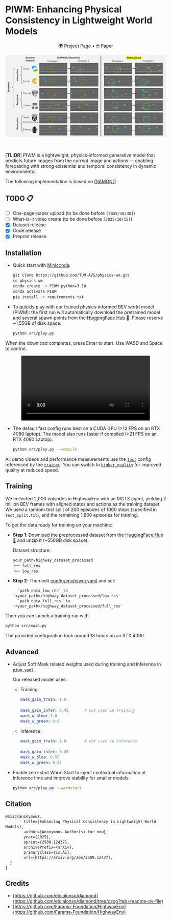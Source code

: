 # PIWM: Enhancing Physical Consistency in Lightweight World Models

<div align='center'>

🌍 [Project Page](https://physics-wm.github.io/) • 🤓 [Paper](https://arxiv.org/abs/2509.12437) 

![comparison](./assets/teaser.png)

<br/>

</div>

[**TL;DR**] PIWM is a lightweight, physics‑informed generative model that predicts future images from the current image and actions — enabling forecasting with strong existential and temporal consistency in dynamic environments.

The following implementation is based on [DIAMOND](https://github.com/eloialonso/diamond/tree/csgo?tab=readme-ov-file).

## TODO &#128203;<a name="todo"></a>
- [ ] One-page-paper upload (to be done before `[2025/10/30]`)
- [ ] What-is-it video create (to be done before `[2025/10/15]`)
- [x] Dataset release
- [x] Code release
- [x] Preprint release

## Installation
- Quick start with [Miniconda](https://docs.anaconda.com/free/miniconda/miniconda-install/):

    ```bash
    git clone https://github.com/TUM-AVS/physics-wm.git
    cd physics-wm
    conda create -n PIWM python=3.10
    conda activate PIWM
    pip install -r requirements.txt
    ```

- To quickly play with our trained physics‑informed BEV world model (PIWM): the first run will automatically download the pretrained model and several spawn points from the [HuggingFace Hub 🤗](https://huggingface.co/TUM/PIWM_ckpt/tree/main). Please reserve ~1.55GB of disk space. 

    ```bash
    python src/play.py
    ```

When the download completes, press Enter to start. Use WASD and Space to control.

<div align="center">
  <video src="https://github.com/user-attachments/assets/264217a4-4454-40b2-ae65-2c935ccdcf46" width="80%" controls></video>
</div>

- The default fast config runs best on a CUDA GPU (>12 FPS on an RTX 4080 laptop). The model also runs faster if compiled (>21 FPS on an RTX 4080 Laptop).

    ```bash
    python src/play.py --compile
    ```

All demo videos and performance measurements use the [`fast`](config/world_model_env/fast.yaml) config referenced by the [`trainer`](config/trainer.yaml). You can switch to [`higher_quality`](config/world_model_env/higher_quality.yaml) for improved quality at reduced speed.

## Training

We collected 2,000 episodes in HighwayEnv with an MCTS agent, yielding 2 million BEV frames with aligned states and actions as the training dataset.
We used a random test split of 200 episodes of 1000 steps (specified in `test_split.txt`), and the remaining 1,800 episodes for training.

To get the data ready for training on your machine:
- **Step 1**: Download the preprocessed dataset from the [HuggingFace Hub 🤗](https://huggingface.co/datasets/dingrui17/highwayEnv_wm/blob/main/highway_dataset_processed.zip) and unzip it (~550GB disk space).

     Dataset structure:
     ```bash
     your_path/highway_dataset_processed
     ├── full_res
     └── low_res
    ```

- **Step 2**: Then edit [config/env/piwm.yaml](config/env/piwm.yaml) and set:

        `path_data_low_res` to `<your_path>/highway_dataset_processed/low_res`
        `path_data_full_res` to `<your_path>/highway_dataset_processed/full_res`

Then you can launch a training run with

```bash
python src/main.py
```
The provided configuration took around 18 hours on an RTX 4090.


## Advanced

- Adjust Soft Mask related weights used during training and inference in [`piwm.yaml`](config/agent/piwm.yaml).

    Our released model uses:
    - Training:
        ```yaml
        mask_gain_train: 1.0
        
        mask_gain_infer: 0.45       # not used in training
        mask_w_blue: 1.0 
        mask_w_green: 0.8 
        ```
    - Inference:
        ```yaml
        mask_gain_train: 1.0        # not used in inference

        mask_gain_infer: 0.45
        mask_w_blue: 0.55  
        mask_w_green: 0.45        
        ```

- Enable zero-shot Warm Start to inject contextual information at inference time and improve stability for smaller models:

    ```bash
    python src/play.py --warmstart
    ```

## Citation

```text
@misc{anonymous,
        title={Enhancing Physical Consistency in Lightweight World Models}, 
        author={Anonymous Author(s) for now},
        year={2025},
        eprint={2509.12437},
        archivePrefix={arXiv},
        primaryClass={cs.AI},
        url={https://arxiv.org/abs/2509.12437}, 
  }
}
```

## Credits

- [https://github.com/eloialonso/diamond](https://github.com/eloialonso/diamond/tree/csgo?tab=readme-ov-file)
- [https://github.com/Farama-Foundation/HighwayEnv](https://github.com/Farama-Foundation/HighwayEnv)